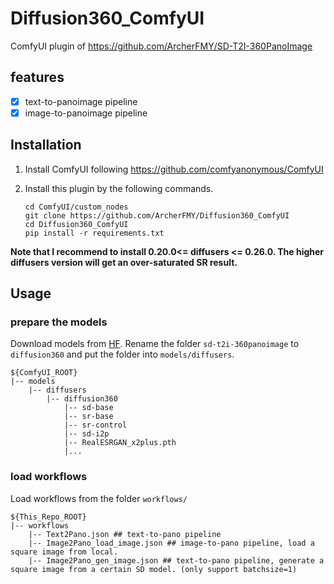# Diffusion360_ComfyUI
ComfyUI plugin of https://github.com/ArcherFMY/SD-T2I-360PanoImage

## features
- [x] text-to-panoimage pipeline
- [x] image-to-panoimage pipeline

## Installation
1. Install ComfyUI following https://github.com/comfyanonymous/ComfyUI
2. Install this plugin by the following commands.

   ```
   cd ComfyUI/custom_nodes
   git clone https://github.com/ArcherFMY/Diffusion360_ComfyUI
   cd Diffusion360_ComfyUI
   pip install -r requirements.txt
   ```
__Note that I recommend to install 0.20.0<= diffusers <= 0.26.0. The higher diffusers version will get an over-saturated SR result.__

## Usage
### prepare the models
Download models from [HF](https://huggingface.co/archerfmy0831/sd-t2i-360panoimage). Rename the folder `sd-t2i-360panoimage` to `diffusion360` and put the folder into `models/diffusers`.
```
${ComfyUI_ROOT} 
|-- models
    |-- diffusers
        |-- diffusion360
            |-- sd-base
            |-- sr-base
            |-- sr-control
            |-- sd-i2p
            |-- RealESRGAN_x2plus.pth
            |...
```

### load workflows
Load workflows from the folder `workflows/`
```
${This_Repo_ROOT} 
|-- workflows
    |-- Text2Pano.json ## text-to-pano pipeline
    |-- Image2Pano_load_image.json ## image-to-pano pipeline, load a square image from local.
    |-- Image2Pano_gen_image.json ## text-to-pano pipeline, generate a square image from a certain SD model. (only support batchsize=1)
    
```
   
